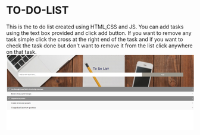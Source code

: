 # TO-DO-LIST
This is the to do list created using HTML,CSS and JS.
You can add tasks using the text box provided and click add button.
If you want to remove any task simple click the cross at the right end of the task and if you want to check the task done but don't want to remove it from the list click anywhere on that task.
![](image/OUTPUT.png)
